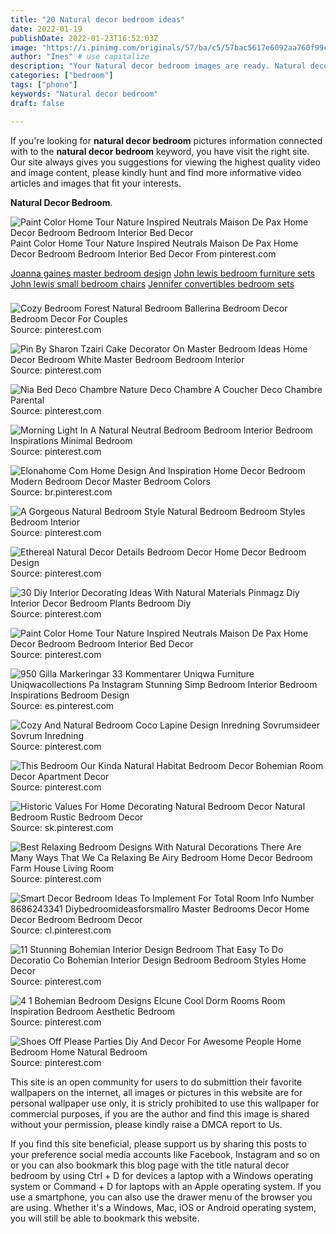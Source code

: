 ```yaml
---
title: "20 Natural decor bedroom ideas"
date: 2022-01-19
publishDate: 2022-01-23T16:52:03Z
image: "https://i.pinimg.com/originals/57/ba/c5/57bac5617e6092aa760f99c2d4cc9ad7.png"
author: "Ines" # use capitalize
description: "Your Natural decor bedroom images are ready. Natural decor bedroom are a topic that is being searched for and liked by netizens today. You can Download the Natural decor bedroom files here. Find and Download all royalty-free vectors."
categories: ["bedroom"]
tags: ["phone"]
keywords: "Natural decor bedroom"
draft: false

---
```


If you're looking for **natural decor bedroom** pictures information connected with to the **natural decor bedroom** keyword, you have visit the right  site.  Our site always  gives you  suggestions  for viewing  the highest  quality video and image  content, please kindly hunt and find more informative video articles and images  that fit your interests.

**Natural Decor Bedroom**. 

![Paint Color Home Tour Nature Inspired Neutrals Maison De Pax Home Decor Bedroom Bedroom Interior Bed Decor](https://i.pinimg.com/736x/02/70/0d/02700dc16d83531f5aac890e19852ca9.jpg "Paint Color Home Tour Nature Inspired Neutrals Maison De Pax Home Decor Bedroom Bedroom Interior Bed Decor")
Paint Color Home Tour Nature Inspired Neutrals Maison De Pax Home Decor Bedroom Bedroom Interior Bed Decor From pinterest.com

[Joanna gaines master bedroom design](/joanna-gaines-master-bedroom-design/)
[John lewis bedroom furniture sets](/john-lewis-bedroom-furniture-sets/)
[John lewis small bedroom chairs](/john-lewis-small-bedroom-chairs/)
[Jennifer convertibles bedroom sets](/jennifer-convertibles-bedroom-sets/)



### 

 


![Cozy Bedroom Forest Natural Bedroom Ballerina Bedroom Decor Bedroom Decor For Couples](https://i.pinimg.com/736x/41/2d/3f/412d3fb8f8febddc898d36dc0d3cf260.jpg "Cozy Bedroom Forest Natural Bedroom Ballerina Bedroom Decor Bedroom Decor For Couples")
Source: pinterest.com

 

![Pin By Sharon Tzairi Cake Decorator On Master Bedroom Ideas Home Decor Bedroom White Master Bedroom Bedroom Interior](https://i.pinimg.com/originals/83/78/00/8378008ab890654a31368d31e8a13bdf.jpg "Pin By Sharon Tzairi Cake Decorator On Master Bedroom Ideas Home Decor Bedroom White Master Bedroom Bedroom Interior")
Source: pinterest.com

 

![Nia Bed Deco Chambre Nature Deco Chambre A Coucher Deco Chambre Parental](https://i.pinimg.com/originals/b4/fe/16/b4fe162607e0d0a4889f6a8857412805.jpg "Nia Bed Deco Chambre Nature Deco Chambre A Coucher Deco Chambre Parental")
Source: pinterest.com

 

![Morning Light In A Natural Neutral Bedroom Bedroom Interior Bedroom Inspirations Minimal Bedroom](https://i.pinimg.com/736x/3c/ec/f7/3cecf70d5633053ad3daed9b6747b332.jpg "Morning Light In A Natural Neutral Bedroom Bedroom Interior Bedroom Inspirations Minimal Bedroom")
Source: pinterest.com

 

![Elonahome Com Home Design And Inspiration Home Decor Bedroom Modern Bedroom Decor Master Bedroom Colors](https://i.pinimg.com/originals/f0/13/1a/f0131a688e43c94e0d3cfa5566b4c878.jpg "Elonahome Com Home Design And Inspiration Home Decor Bedroom Modern Bedroom Decor Master Bedroom Colors")
Source: br.pinterest.com

 

![A Gorgeous Natural Bedroom Style Natural Bedroom Bedroom Styles Bedroom Interior](https://i.pinimg.com/originals/7e/dc/69/7edc69f33d48203d9390915dbf09b15a.jpg "A Gorgeous Natural Bedroom Style Natural Bedroom Bedroom Styles Bedroom Interior")
Source: pinterest.com

 

![Ethereal Natural Decor Details Bedroom Decor Home Decor Bedroom Design](https://i.pinimg.com/736x/7f/d3/60/7fd3605adae08f56217705f81ee6fdb2.jpg "Ethereal Natural Decor Details Bedroom Decor Home Decor Bedroom Design")
Source: pinterest.com

 

![30 Diy Interior Decorating Ideas With Natural Materials Pinmagz Diy Interior Decor Bedroom Plants Bedroom Diy](https://i.pinimg.com/474x/23/5d/c7/235dc716c9d03460025e2d602a6c28a5.jpg "30 Diy Interior Decorating Ideas With Natural Materials Pinmagz Diy Interior Decor Bedroom Plants Bedroom Diy")
Source: pinterest.com

 

![Paint Color Home Tour Nature Inspired Neutrals Maison De Pax Home Decor Bedroom Bedroom Interior Bed Decor](https://i.pinimg.com/736x/02/70/0d/02700dc16d83531f5aac890e19852ca9.jpg "Paint Color Home Tour Nature Inspired Neutrals Maison De Pax Home Decor Bedroom Bedroom Interior Bed Decor")
Source: pinterest.com

 

![950 Gilla Markeringar 33 Kommentarer Uniqwa Furniture Uniqwacollections Pa Instagram Stunning Simp Bedroom Interior Bedroom Inspirations Bedroom Design](https://i.pinimg.com/originals/43/a6/ea/43a6eaa59078343b33641e0ba67f5ecc.jpg "950 Gilla Markeringar 33 Kommentarer Uniqwa Furniture Uniqwacollections Pa Instagram Stunning Simp Bedroom Interior Bedroom Inspirations Bedroom Design")
Source: es.pinterest.com

 

![Cozy And Natural Bedroom Coco Lapine Design Inredning Sovrumsideer Sovrum Inredning](https://i.pinimg.com/originals/09/05/d2/0905d2c4940b960742fbb9bcc32c3df5.jpg "Cozy And Natural Bedroom Coco Lapine Design Inredning Sovrumsideer Sovrum Inredning")
Source: pinterest.com

 

![This Bedroom Our Kinda Natural Habitat Bedroom Decor Bohemian Room Decor Apartment Decor](https://i.pinimg.com/originals/c8/12/11/c81211794b55247691b83b9483e39a91.jpg "This Bedroom Our Kinda Natural Habitat Bedroom Decor Bohemian Room Decor Apartment Decor")
Source: pinterest.com

 

![Historic Values For Home Decorating Natural Bedroom Decor Natural Bedroom Rustic Bedroom Decor](https://i.pinimg.com/originals/87/06/b3/8706b331aa9eb17ce075caeb18cb4312.jpg "Historic Values For Home Decorating Natural Bedroom Decor Natural Bedroom Rustic Bedroom Decor")
Source: sk.pinterest.com

 

![Best Relaxing Bedroom Designs With Natural Decorations There Are Many Ways That We Ca Relaxing Be Airy Bedroom Home Decor Bedroom Farm House Living Room](https://i.pinimg.com/originals/b8/3d/a7/b83da71cbba2b02a38df8a5fa8689ec2.jpg "Best Relaxing Bedroom Designs With Natural Decorations There Are Many Ways That We Ca Relaxing Be Airy Bedroom Home Decor Bedroom Farm House Living Room")
Source: pinterest.com

 

![Smart Decor Bedroom Ideas To Implement For Total Room Info Number 8686243341 Diybedroomideasforsmallro Master Bedrooms Decor Home Decor Bedroom Bedroom Decor](https://i.pinimg.com/736x/ae/e2/dd/aee2dd3d953b8e8c89698a64c86fdc29.jpg "Smart Decor Bedroom Ideas To Implement For Total Room Info Number 8686243341 Diybedroomideasforsmallro Master Bedrooms Decor Home Decor Bedroom Bedroom Decor")
Source: cl.pinterest.com

 

![11 Stunning Bohemian Interior Design Bedroom That Easy To Do Decoratio Co Bohemian Interior Design Bedroom Bedroom Styles Home Decor](https://i.pinimg.com/564x/57/d7/9f/57d79f01fa2b49b0a273a349b254f3e6.jpg "11 Stunning Bohemian Interior Design Bedroom That Easy To Do Decoratio Co Bohemian Interior Design Bedroom Bedroom Styles Home Decor")
Source: pinterest.com

 

![4 1 Bohemian Bedroom Designs Elcune Cool Dorm Rooms Room Inspiration Bedroom Aesthetic Bedroom](https://i.pinimg.com/736x/b7/41/e6/b741e6a30a1e0f635d237f1c00cf13ef.jpg "4 1 Bohemian Bedroom Designs Elcune Cool Dorm Rooms Room Inspiration Bedroom Aesthetic Bedroom")
Source: pinterest.com

 

![Shoes Off Please Parties Diy And Decor For Awesome People Home Bedroom Home Natural Bedroom](https://i.pinimg.com/originals/57/ba/c5/57bac5617e6092aa760f99c2d4cc9ad7.png "Shoes Off Please Parties Diy And Decor For Awesome People Home Bedroom Home Natural Bedroom")
Source: pinterest.com

 

This site is an open community for users to do submittion their favorite wallpapers on the internet, all images or pictures in this website are for personal wallpaper use only, it is stricly prohibited to use this wallpaper for commercial purposes, if you are the author and find this image is shared without your permission, please kindly raise a DMCA report to Us.

If you find this site beneficial, please support us by sharing this posts to your preference social media accounts like Facebook, Instagram and so on or you can also bookmark this blog page with the title natural decor bedroom by using Ctrl + D for devices a laptop with a Windows operating system or Command + D for laptops with an Apple operating system. If you use a smartphone, you can also use the drawer menu of the browser you are using. Whether it's a Windows, Mac, iOS or Android operating system, you will still be able to bookmark this website.
